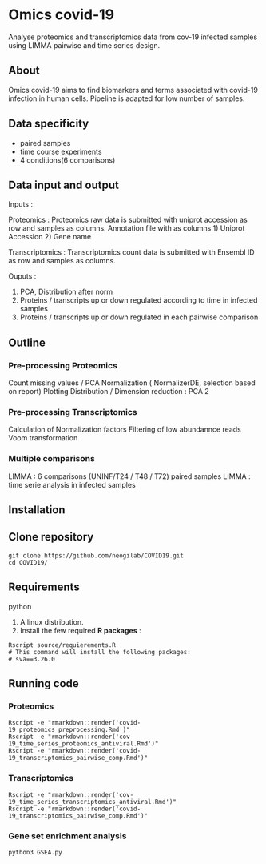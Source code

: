 # Omics covid-19

Analyse proteomics and transcriptomics data from cov-19 infected samples using LIMMA pairwise and time series design.

## About

Omics covid-19 aims to find biomarkers and terms associated with covid-19 infection in human cells. Pipeline is adapted for low number of samples.

## Data specificity
- paired samples
- time course experiments
- 4 conditions(6 comparisons)

## Data input and output
Inputs :

Proteomics :
Proteomics raw data is submitted with uniprot accession as row and samples as columns.
Annotation file with as columns 1) Uniprot Accession 2) Gene name

Transcriptomics :
Transcriptomics count data is submitted with Ensembl ID as row and samples as columns.

Ouputs :  
1)  PCA, Distribution after norm
2)  Proteins / transcripts up or down regulated according to time in infected samples
3)  Proteins / transcripts up or down regulated in each pairwise comparison

## Outline 
### Pre-processing Proteomics
Count missing values / PCA
Normalization ( NormalizerDE, selection based on report)
Plotting Distribution / Dimension reduction : PCA 2

### Pre-processing Transcriptomics
Calculation of Normalization factors
Filtering of low abundannce reads
Voom transformation

### Multiple comparisons
LIMMA : 6 comparisons (UNINF/T24 / T48 / T72) paired samples
LIMMA : time serie analysis in infected samples


## Installation

## Clone repository
```
git clone https://github.com/neogilab/COVID19.git
cd COVID19/
```

## Requirements
python
1. A linux distribution.
2. Install the few required **R packages** :

```
Rscript source/requierements.R
# This command will install the following packages:
# sva==3.26.0
```

## Running code

### Proteomics 
```
Rscript -e "rmarkdown::render('covid-19_proteomics_preprocessing.Rmd')"
Rscript -e "rmarkdown::render('cov-19_time_series_proteomics_antiviral.Rmd')"
Rscript -e "rmarkdown::render('covid-19_transcriptomics_pairwise_comp.Rmd')"
```

### Transcriptomics
```
Rscript -e "rmarkdown::render('cov-19_time_series_transcriptomics_antiviral.Rmd')"
Rscript -e "rmarkdown::render('covid-19_transcriptomics_pairwise_comp.Rmd')"
```

### Gene set enrichment analysis
```
python3 GSEA.py
```
